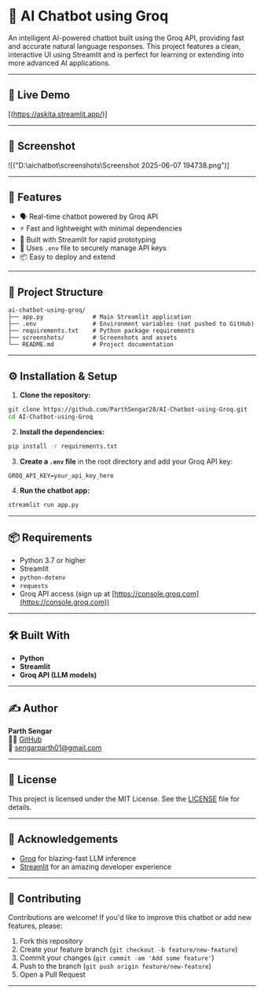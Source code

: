 # 🤖 AI Chatbot using Groq

An intelligent AI-powered chatbot built using the Groq API, providing fast and accurate natural language responses. This project features a clean, interactive UI using Streamlit and is perfect for learning or extending into more advanced AI applications.

---

## 🚀 Live Demo

[(https://askita.streamlit.app/)]

---

## 📸 Screenshot

![("D:\aichatbot\screenshots\Screenshot 2025-06-07 194738.png")]

---

## 🧠 Features

- 🗣️ Real-time chatbot powered by Groq API
- ⚡ Fast and lightweight with minimal dependencies
- 🧪 Built with Streamlit for rapid prototyping
- 🔐 Uses `.env` file to securely manage API keys
- 📦 Easy to deploy and extend

---

## 📂 Project Structure

```
ai-chatbot-using-groq/
├── app.py              # Main Streamlit application
├── .env                # Environment variables (not pushed to GitHub)
├── requirements.txt    # Python package requirements
├── screenshots/        # Screenshots and assets
└── README.md           # Project documentation
```

---

## ⚙️ Installation & Setup

1. **Clone the repository:**

```bash
git clone https://github.com/ParthSengar28/AI-Chatbot-using-Groq.git
cd AI-Chatbot-using-Groq
```

2. **Install the dependencies:**

```bash
pip install -r requirements.txt
```

3. **Create a `.env` file** in the root directory and add your Groq API key:

```
GROQ_API_KEY=your_api_key_here
```

4. **Run the chatbot app:**

```bash
streamlit run app.py
```

---

## 📦 Requirements

- Python 3.7 or higher
- Streamlit
- `python-dotenv`
- `requests`
- Groq API access (sign up at [https://console.groq.com](https://console.groq.com))

---

## 🛠️ Built With

- **Python**
- **Streamlit**
- **Groq API (LLM models)**

---

## ✍️ Author

**Parth Sengar**  
👨‍💻 [GitHub](https://github.com/ParthSengar28)  
📧 sengarparth01@gmail.com

---

## 🪪 License

This project is licensed under the MIT License. See the [LICENSE](LICENSE) file for details.

---

## 🙌 Acknowledgements

- [Groq](https://www.groq.com/) for blazing-fast LLM inference
- [Streamlit](https://streamlit.io/) for an amazing developer experience

---

## 🤝 Contributing

Contributions are welcome! If you'd like to improve this chatbot or add new features, please:

1. Fork this repository
2. Create your feature branch (`git checkout -b feature/new-feature`)
3. Commit your changes (`git commit -am 'Add some feature'`)
4. Push to the branch (`git push origin feature/new-feature`)
5. Open a Pull Request

---
